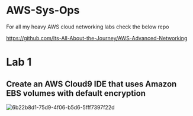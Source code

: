 # AWS-Sys-Ops

For all my heavy AWS cloud networking labs check the below repo

https://github.com/Its-All-About-the-Journey/AWS-Advanced-Networking

# Lab 1
## Create an AWS Cloud9 IDE that uses Amazon EBS volumes with default encryption
![6b22b8d1-75d9-4f06-b5d6-5fff7397f22d](https://github.com/network-charles/AWS-Sys-Ops/assets/30233365/a1b39397-ec17-4025-a339-97700a1cb671)
